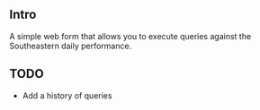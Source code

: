 ## Intro

A simple web form that allows you to execute queries against the Southeastern daily performance.

## TODO

* Add a history of queries